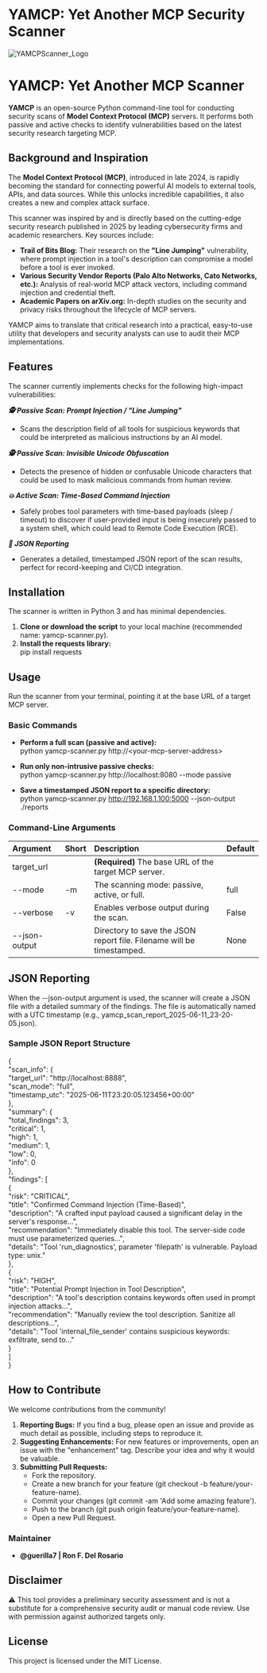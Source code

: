 # YAMCP: Yet Another MCP Security Scanner
![YAMCPScanner_Logo](https://github.com/user-attachments/assets/e01e2ff1-84c0-4930-9740-ad3c858340a9)

# **YAMCP: Yet Another MCP Scanner**

**YAMCP** is an open-source Python command-line tool for conducting security scans of **Model Context Protocol (MCP)** servers. It performs both passive and active checks to identify vulnerabilities based on the latest security research targeting MCP.

## **Background and Inspiration**

The **Model Context Protocol (MCP)**, introduced in late 2024, is rapidly becoming the standard for connecting powerful AI models to external tools, APIs, and data sources. While this unlocks incredible capabilities, it also creates a new and complex attack surface.

This scanner was inspired by and is directly based on the cutting-edge security research published in 2025 by leading cybersecurity firms and academic researchers. Key sources include:

* **Trail of Bits Blog:** Their research on the **"Line Jumping"** vulnerability, where prompt injection in a tool's description can compromise a model before a tool is ever invoked.  
* **Various Security Vendor Reports (Palo Alto Networks, Cato Networks, etc.):** Analysis of real-world MCP attack vectors, including command injection and credential theft.  
* **Academic Papers on arXiv.org:** In-depth studies on the security and privacy risks throughout the lifecycle of MCP servers.

YAMCP aims to translate that critical research into a practical, easy-to-use utility that developers and security analysts can use to audit their MCP implementations.

## **Features**

The scanner currently implements checks for the following high-impact vulnerabilities:

***🕵️ Passive Scan: Prompt Injection / "Line Jumping"*** 
  * Scans the description field of all tools for suspicious keywords that could be interpreted as malicious instructions by an AI model.  

***🕵️ Passive Scan: Invisible Unicode Obfuscation***  
  * Detects the presence of hidden or confusable Unicode characters that could be used to mask malicious commands from human review.  

***💥 Active Scan: Time-Based Command Injection***  
  * Safely probes tool parameters with time-based payloads (sleep / timeout) to discover if user-provided input is being insecurely passed to a system shell, which could lead to Remote Code Execution (RCE).

***📄 JSON Reporting***  
  * Generates a detailed, timestamped JSON report of the scan results, perfect for record-keeping and CI/CD integration.

## **Installation**

The scanner is written in Python 3 and has minimal dependencies.

1. **Clone or download the script** to your local machine (recommended name: yamcp-scanner.py).  
2. **Install the requests library:**  
   pip install requests

## **Usage**

Run the scanner from your terminal, pointing it at the base URL of a target MCP server.

### **Basic Commands**

* **Perform a full scan (passive and active):**  
  python yamcp-scanner.py http://\<your-mcp-server-address\>

* **Run only non-intrusive passive checks:**  
  python yamcp-scanner.py http://localhost:8080 \--mode passive

* **Save a timestamped JSON report to a specific directory:**  
  python yamcp-scanner.py http://192.168.1.100:5000 \--json-output ./reports

### **Command-Line Arguments**

| Argument | Short | Description | Default |
| :---- | :---- | :---- | :---- |
| target\_url |  | **(Required)** The base URL of the target MCP server. |  |
| \--mode | \-m | The scanning mode: passive, active, or full. | full |
| \--verbose | \-v | Enables verbose output during the scan. | False |
| \--json-output |  | Directory to save the JSON report file. Filename will be timestamped. | None |

## **JSON Reporting**

When the \--json-output argument is used, the scanner will create a JSON file with a detailed summary of the findings. The file is automatically named with a UTC timestamp (e.g., yamcp\_scan\_report\_2025-06-11\_23-20-05.json).

### **Sample JSON Report Structure**

{  
    "scan\_info": {  
        "target\_url": "http://localhost:8888",  
        "scan\_mode": "full",  
        "timestamp\_utc": "2025-06-11T23:20:05.123456+00:00"  
    },  
    "summary": {  
        "total\_findings": 3,  
        "critical": 1,  
        "high": 1,  
        "medium": 1,  
        "low": 0,  
        "info": 0  
    },  
    "findings": \[  
        {  
            "risk": "CRITICAL",  
            "title": "Confirmed Command Injection (Time-Based)",  
            "description": "A crafted input payload caused a significant delay in the server's response...",  
            "recommendation": "Immediately disable this tool. The server-side code must use parameterized queries...",  
            "details": "Tool 'run\_diagnostics', parameter 'filepath' is vulnerable. Payload type: unix."  
        },  
        {  
            "risk": "HIGH",  
            "title": "Potential Prompt Injection in Tool Description",  
            "description": "A tool's description contains keywords often used in prompt injection attacks...",  
            "recommendation": "Manually review the tool description. Sanitize all descriptions...",  
            "details": "Tool 'internal\_file\_sender' contains suspicious keywords: exfiltrate, send to..."  
        }  
    \]  
}

## **How to Contribute**

We welcome contributions from the community\!

1. **Reporting Bugs:** If you find a bug, please open an issue and provide as much detail as possible, including steps to reproduce it.  
2. **Suggesting Enhancements:** For new features or improvements, open an issue with the "enhancement" tag. Describe your idea and why it would be valuable.  
3. **Submitting Pull Requests:**  
   * Fork the repository.  
   * Create a new branch for your feature (git checkout \-b feature/your-feature-name).  
   * Commit your changes (git commit \-am 'Add some amazing feature').  
   * Push to the branch (git push origin feature/your-feature-name).  
   * Open a new Pull Request.

### **Maintainer**

* **@guerilla7 | Ron F. Del Rosario**

## **Disclaimer**

⚠️ This tool provides a preliminary security assessment and is not a substitute for a comprehensive security audit or manual code review. Use with permission against authorized targets only.

## **License**

This project is licensed under the MIT License.